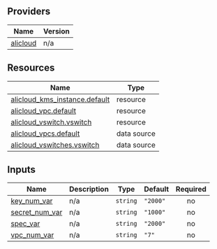 <!-- BEGIN_TF_DOCS -->
## Providers

| Name | Version |
|------|---------|
| <a name="provider_alicloud"></a> [alicloud](#provider\_alicloud) | n/a |

## Resources

| Name | Type |
|------|------|
| [alicloud_kms_instance.default](https://registry.terraform.io/providers/hashicorp/alicloud/latest/docs/resources/kms_instance) | resource |
| [alicloud_vpc.default](https://registry.terraform.io/providers/hashicorp/alicloud/latest/docs/resources/vpc) | resource |
| [alicloud_vswitch.vswitch](https://registry.terraform.io/providers/hashicorp/alicloud/latest/docs/resources/vswitch) | resource |
| [alicloud_vpcs.default](https://registry.terraform.io/providers/hashicorp/alicloud/latest/docs/data-sources/vpcs) | data source |
| [alicloud_vswitches.vswitch](https://registry.terraform.io/providers/hashicorp/alicloud/latest/docs/data-sources/vswitches) | data source |

## Inputs

| Name | Description | Type | Default | Required |
|------|-------------|------|---------|:--------:|
| <a name="input_key_num_var"></a> [key\_num\_var](#input\_key\_num\_var) | n/a | `string` | `"2000"` | no |
| <a name="input_secret_num_var"></a> [secret\_num\_var](#input\_secret\_num\_var) | n/a | `string` | `"1000"` | no |
| <a name="input_spec_var"></a> [spec\_var](#input\_spec\_var) | n/a | `string` | `"2000"` | no |
| <a name="input_vpc_num_var"></a> [vpc\_num\_var](#input\_vpc\_num\_var) | n/a | `string` | `"7"` | no |
<!-- END_TF_DOCS -->    